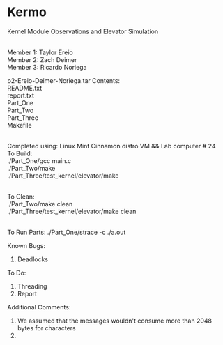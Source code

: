 # Kermo
Kernel Module Observations and Elevator Simulation

<br>Member 1: Taylor Ereio
<br>Member 2: Zach Deimer
<br>Member 3: Ricardo Noriega

p2-Ereio-Deimer-Noriega.tar Contents:
<br>README.txt
<br>report.txt
<br>Part_One
<br>Part_Two
<br>Part_Three
<br>Makefile

<br>Completed using: Linux Mint Cinnamon distro VM && Lab computer # 24
<br>To Build:
<br>./Part_One/gcc main.c
<br>./Part_Two/make
<br>./Part_Three/test_kernel/elevator/make

<br>To Clean:
<br>./Part_Two/make clean
<br>./Part_Three/test_kernel/elevator/make clean

<br>To Run Parts:
./Part_One/strace -c ./a.out

Known Bugs:
1. Deadlocks

To Do:
1. Threading
2. Report

Additional Comments:
1. We assumed that the messages wouldn't consume more than 2048 bytes for characters 
2. 

